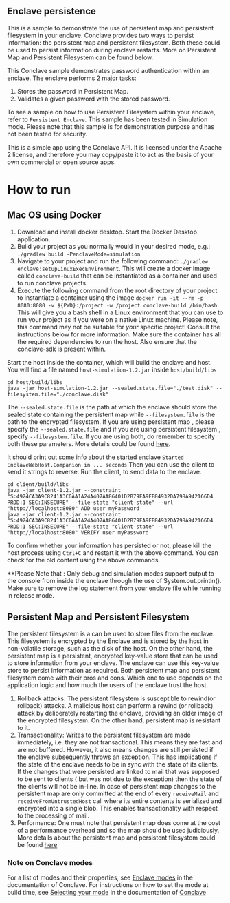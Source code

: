 ## Enclave persistence

This is a sample to demonstrate the use of persistent map and persistent filesystem in your enclave. Conclave provides
two ways to persist information: the persistent map and persistent filesystem. Both these could be used to persist
information during enclave restarts. More on Persistent Map and Persistent Filesystem can be found below.

This Conclave sample demonstrates password authentication within an enclave. The enclave performs 2 major tasks:

1. Stores the password in Persistent Map.
2. Validates a given password with the stored password.

To see a sample on how to use Persistent Filesystem within your enclave, refer to `Persistent Enclave`. This sample has
been tested in Simulation mode. Please note that this sample is for demonstration purpose and has not been tested for
security.

This is a simple app using the Conclave API. It is licensed under the Apache 2 license, and therefore you may copy/paste
it to act as the basis of your own commercial or open source apps.

# How to run

## Mac OS using Docker

1. Download and install docker desktop. Start the Docker Desktop application.
2. Build your project as you normally would in your desired mode, e.g.: `./gradlew build -PenclaveMode=simulation`
3. Navigate to your project and run the following command: `./gradlew enclave:setupLinuxExecEnvironment`. This will
   create a docker image called `conclave-build` that can be instantiated as a container and used to run conclave
   projects.
4. Execute the following command from the root directory of your project to instantiate a container using the image
   `docker run -it --rm -p 8080:8080 -v ${PWD}:/project -w /project conclave-build /bin/bash`. This will give you a bash
   shell in a Linux environment that you can use to run your project as if you were on a native Linux machine. Please
   note, this command may not be suitable for _your_ specific project! Consult the instructions below for more
   information. Make sure the container has all the required dependencies to run the host. Also ensure that the
   conclave-sdk is present within.

Start the host inside the container, which will build the enclave and host. You will find a file named
`host-simulation-1.2.jar` inside `host/build/libs`

```
cd host/build/libs
java -jar host-simulation-1.2.jar --sealed.state.file="./test.disk" --filesystem.file="./conclave.disk"
```

The `--sealed.state.file` is the path at which the enclave should store the sealed state containing the persistent map
while `--filesystem.file` is the path to the encrypted filesystem. If you are using persistent map , please specify the 
`--sealed.state.file` and if you are using persistent filesystem , specify `--filesystem.file`. If you are using both,
do remember to specify both these parameters. More details could be found [here](https://docs.conclave.net/conclave-web-host.html).

It should print out some info about the started enclave `Started EnclaveWebHost.Companion in ... seconds` Then you can
use the client to send it strings to reverse. Run the client, to send data to the enclave.

```
cd client/build/libs
java -jar client-1.2.jar --constraint "S:4924CA3A9C8241A3C0AA1A24A407AA86401D2B79FA9FF84932DA798A942166D4 PROD:1 SEC:INSECURE" --file-state "client-state" --url "http://localhost:8080" ADD user myPassword
java -jar client-1.2.jar --constraint "S:4924CA3A9C8241A3C0AA1A24A407AA86401D2B79FA9FF84932DA798A942166D4 PROD:1 SEC:INSECURE" --file-state "client-state" --url "http://localhost:8080" VERIFY user myPassword

```

To confirm whether your information has persisted or not, please kill the host process using `Ctrl+C` and restart it
with the above command. You can check for the old content using the above commands.

**Please Note that : Only debug and simulation modes support output to the console from inside the enclave through the
use of System.out.println(). Make sure to remove the log statement from your enclave file while running in release mode.

## Persistent Map and Persistent Filesystem

The persistent filesystem is a can be used to store files from the enclave. This filesystem is encrypted by the Enclave
and is stored by the host in non-volatile storage, such as the disk of the host. On the other hand, the persistent map
is a persistent, encrypted key-value store that can be used to store information from your enclave. The enclave can use
this key-value store to persist information as required. Both persistent map and persistent filesystem come with their
pros and cons. Which one to use depends on the application logic and how much the users of the enclave trust the host.

1. Rollback attacks: The persistent filesystem is susceptible to rewind(or rollback) attacks. A malicious host can
   perform a rewind (or rollback) attack by deliberately restarting the enclave, providing an older image of the
   encrypted filesystem. On the other hand, persistent map is resistant to it.
2. Transactionality: Writes to the persistent filesystem are made immediately, i.e. they are not transactional. This
   means they are fast and are not buffered. However, it also means changes are still persisted if the enclave
   subsequently throws an exception. This has implications if the state of the enclave needs to be in sync with the
   state of its clients. If the changes that were persisted are linked to mail that was supposed to be sent to clients (
   but was not due to the exception) then the state of the clients will not be in-line. In case of persistent map
   changes to the persistent map are only committed at the end of every `receiveMail` and
   `receiveFromUntrustedHost` call where its entire contents is serialized and encrypted into a single blob. This
   enables transactionality with respect to the processing of mail.
3. Performance: One must note that persistent map does come at the cost of a performance overhead and so the map should
   be used judiciously. More details about the persistent map and persistent filesystem could be
   found [here](https://docs.conclave.net/persistence.html#conclave-filesystems)

### Note on Conclave modes

For a list of modes and their properties, see [Enclave modes](https://docs.conclave.net/tutorial.html#enclave-modes) in
the documentation of Conclave. For instructions on how to set the mode at build time,
see [Selecting your mode](https://docs.conclave.net/tutorial.html#selecting-your-mode) in the documentation
of [Conclave](https://docs.conclave.net/)
